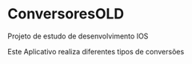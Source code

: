 # ConversoresOLD
Projeto de estudo de desenvolvimento IOS

Este Aplicativo realiza diferentes tipos de conversões
